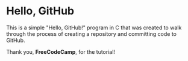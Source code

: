 # Hello, GitHub

This is a simple "Hello, GitHub!" program in C that was created to walk through the process of creating a repository and committing code to GitHub. 

Thank you, **FreeCodeCamp**, for the tutorial!
